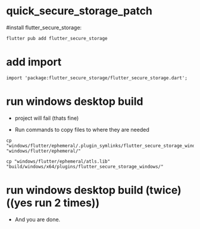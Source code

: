 # quick_secure_storage_patch

#install flutter_secure_storage:

```
flutter pub add flutter_secure_storage
```

# add import

```
import 'package:flutter_secure_storage/flutter_secure_storage.dart';
```

# run windows desktop build
- project will fail  (thats fine)


- Run commands to copy files to where they are needed

```
cp "windows/flutter/ephemeral/.plugin_symlinks/flutter_secure_storage_windows/windows/*.*" "windows/flutter/ephemeral/"
```

```
cp "windows/flutter/ephemeral/atls.lib" "build/windows/x64/plugins/flutter_secure_storage_windows/"
```

# run windows desktop build (twice) ((yes run 2 times))
- And you are done.

